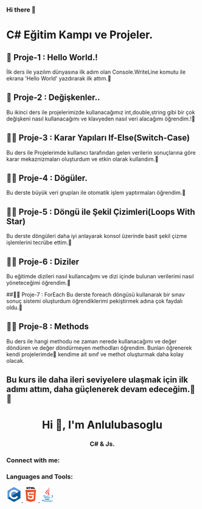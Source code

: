 ### Hi there 👋

# C# Eğitim Kampı ve Projeler.

## 📌 Proje-1 : Hello World.!
İlk ders ile yazılım dünyasına ilk adım olan Console.WriteLine komutu ile ekrana 'Hello World' yazdırarak ilk attım.🔗

## 📌 Proje-2 : Değişkenler..
Bu ikinci ders ile projelerimizde kullanacağımız int,double,string gibi bir çok değişkeni nasıl kullanacağımı ve klavyeden nasıl veri alacağımı öğrendim.!🔗

## 📌📌 Proje-3 : Karar Yapıları If-Else(Switch-Case)
Bu ders ile Projelerimde kullanıcı tarafından gelen verilerin sonuçlarına göre karar mekaznizmaları oluşturdum ve etkin olarak kullandım.🔗

## 📌📌 Proje-4 : Dögüler.
Bu derste büyük veri grupları ile otomatik işlem yaptırmaları öğrendim.🔗

## 📌📌 Proje-5 : Döngü ile Şekil Çizimleri(Loops With Star)
Bu derste döngüleri daha iyi anlayarak konsol üzerinde basit şekil çizme işlemlerini tecrübe ettim.🔗

## 📌📌 Proje-6 : Diziler
Bu eğitimde dizileri nasıl kullancağımı ve dizi içinde bulunan verilerimi nasıl yöneteceğimi öğrendim.🔗

##📌📌 Proje-7 : ForEach
Bu derste foreach döngüsü kullanarak bir sınav sonuç sistemi oluşturdum öğrendiklerimi pekiştirmek adına çok faydalı oldu.🔗

## 📌📌 Proje-8 : Methods 
Bu ders ile hangi methodu ne zaman nerede kullanacağımı ve değer döndüren ve değer döndürmeyen methodları öğrendim. Bunları öğrenerek kendi projelerimde🔗
kendime ait sınıf ve methot oluşturmak daha kolay olacak.

## Bu kurs ile daha ileri seviyelere ulaşmak için ilk adımı attım, daha güçlenerek devam edeceğim.🏹🏹

<h1 align="center">Hi 👋, I'm Anlulubasoglu</h1>
<h3 align="center">C# & Js.</h3>

<h3 align="left">Connect with me:</h3>
<p align="left">
</p>

<h3 align="left">Languages and Tools:</h3>
<p align="left"> <a href="https://www.cprogramming.com/" target="_blank" rel="noreferrer"> <img src="https://raw.githubusercontent.com/devicons/devicon/master/icons/c/c-original.svg" alt="c" width="40" height="40"/> </a> <a href="https://www.w3.org/html/" target="_blank" rel="noreferrer"> <img src="https://raw.githubusercontent.com/devicons/devicon/master/icons/html5/html5-original-wordmark.svg" alt="html5" width="40" height="40"/> </a> <a href="https://www.java.com" target="_blank" rel="noreferrer"> <img src="https://raw.githubusercontent.com/devicons/devicon/master/icons/java/java-original.svg" alt="java" width="40" height="40"/> </a> </p>
